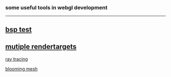 ### some useful tools in webgl development ###
---
[bsp test](https://kalluwa.github.io/webtools/ConstructiveSolidGeometry.html)
---
[mutiple rendertargets](https://kalluwa.github.io/webtools/three.js%20webgl%20-%20Multiple%20Render%20Targets.html)
---
[ray tracing](https://kalluwa.github.io/webtools/rayTracing.html)

[blooming mesh](https://kalluwa.github.io/webtools/bloomMesh/index.html)
